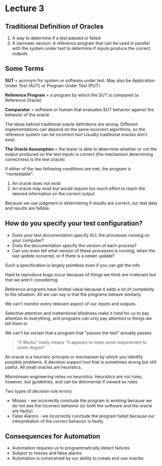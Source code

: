 # Lecture 3 #

## Traditional Definition of Oracles ##
1. A way to determine if a test passed or failed
2. A narrower version: A reference program that can be used in parallel with
the system under test to determine if inputs produce the correct outputs

## Some Terms ##
**SUT** = acronym for system or software under test.  May also be Application
Under Test (AUT) or Program Under Test (PUT)

**Reference Program** = a program by which the SUT is compared (a Reference
  Oracle)

**Comparator** = software or human that evaluates SUT behavior against the
behavior of the oracle

The ideas behind traditional oracle definitions are wrong.  Different
implementations can depend on the same incorrect algorithms, so the reference
system can be incorrect too!  Usually traditional oracles don't exist.

**The Oracle Assumption** = the tester is able to determine whether or not the
output produced on the test inputs is correct (the mechanism determining
  correctness is the test oracle)

If either of the two following conditions are met, the program is "nontestable":
1. An oracle does not exist
2. An oracle may exist but would require too much effort to reach the desired
information on the correct output

Because we use judgment in determining if results are correct, our test data
and results are fallible

## How do you specify your test configuration? ##
- Does your test documentation specify ALL the processes running on your
computer?
- Does the documentation specify the version of each process?
- Can you even tell what version of these processes is running, when the last
update occurred, or if there is a newer update?

Such a specification is largely pointless even if you can get the info

Hard to reproduce bugs occur because of things we think are irrelevant but that
we aren't considering.

Reference programs have limited value because it adds a lot of complexity to
the situation.  All we can say is that the programs behave similarly.

We can't monitor every relevant aspect of our inputs and outputs.  

Selective attention and inattentional blindness make it hard for us to pay
attention  to everything, and programs can only pay attention to things we
tell them to

We can't be certain that a program that "passes the test" actually passes

> "It Works" really means "It appears to meet some requirement to some degree"

An oracle is a heuristic principle or mechanism by which you identify possible
problems.  A decision support tool that is sometimes wrong but still useful.
All (real) oracles are heuristics.

Mainstream engineering relies on heuristics. Heuristics are not rules, however,
but guidelines, and can be detrimental if viewed as rules.

Two types of decision rule errors:
- Misses - we incorrectly conclude the program is working because we do not
see the incorrect behavior (or both the software and the oracle are faulty)
- False Alarms - we incorrectly conclude the program failed because our
interpretation of the correct behavior is faulty

## Consequences for Automation ##
- Automation requires us to programmatically detect failures
- Subject to misses and false alarms
- Automation is constrained by our ability to create and use oracles
